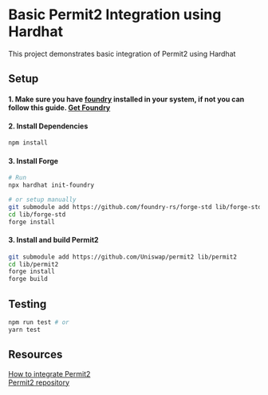 # Basic Permit2 Integration using Hardhat

This project demonstrates basic integration of Permit2 using Hardhat

## Setup

#### 1. Make sure you have [foundry](https://github.com/foundry-rs/foundry) installed in your system, if not you can follow this guide. [Get Foundry](https://getfoundry.sh/)

#### 2. Install Dependencies

```bash
npm install
```

#### 3. Install Forge

```bash
# Run
npx hardhat init-foundry

# or setup manually
git submodule add https://github.com/foundry-rs/forge-std lib/forge-std
cd lib/forge-std
forge install
```

#### 3. Install and build Permit2

```bash
git submodule add https://github.com/Uniswap/permit2 lib/permit2
cd lib/permit2
forge install
forge build
```

## Testing

```bash
npm run test # or
yarn test
```
## Resources

[How to integrate Permit2](https://blog.uniswap.org/permit2-integration-guide) <br />
[Permit2 repository](https://github.com/Uniswap/permit2)